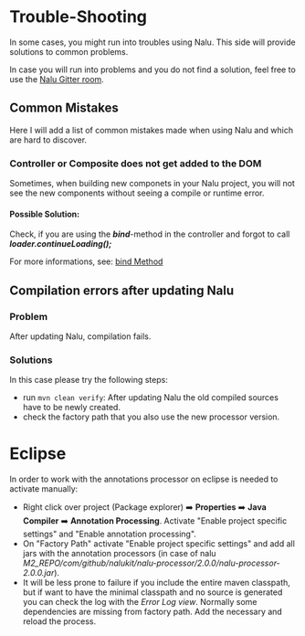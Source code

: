 # Trouble-Shooting
In some cases, you might run into troubles using Nalu. This side will provide solutions to common problems.

In case you will run into problems and you do not find a solution, feel free to use the [Nalu Gitter room](https://gitter.im/Nalukit42/Lobby).

## Common Mistakes
Here I will add a list of common mistakes made when using Nalu and which are hard to discover.

### Controller or Composite does not get added to the DOM
Sometimes, when building new componets in your Nalu project, you will not see the new components without seeing a compile or runtime error.

#### Possible Solution:
Check, if you are using the ***bind***-method in the controller and forgot to call ***loader.continueLoading();***

For more informations, see: [bind Method](https://github.com/NaluKit/nalu/wiki/14.-Controllers-&-Composites#bind-method-since-v121) 


## Compilation errors after updating Nalu
### Problem
After updating Nalu, compilation fails.
### Solutions
In this case please try the following steps:
* run `mvn clean verify`: After updating Nalu the old compiled sources have to be newly created.
* check the factory path that you also use the new processor version.

# Eclipse

In order to work with the annotations processor on eclipse is needed to activate manually:
- Right click over project (Package explorer) :arrow_right: **Properties** :arrow_right: **Java Compiler** :arrow_right: **Annotation Processing**. Activate "Enable project specific settings" and "Enable annotation processing".
- On "Factory Path" activate "Enable project specific settings" and add all jars with the annotation processors (in case of nalu *M2_REPO/com/github/nalukit/nalu-processor/2.0.0/nalu-processor-2.0.0.jar*).
- It will be less prone to failure if you include the entire maven classpath, but if want to have the minimal classpath and no source is generated you can check the log with the *Error Log view*. Normally some dependencies are missing from factory path. Add the necessary and reload the process.
